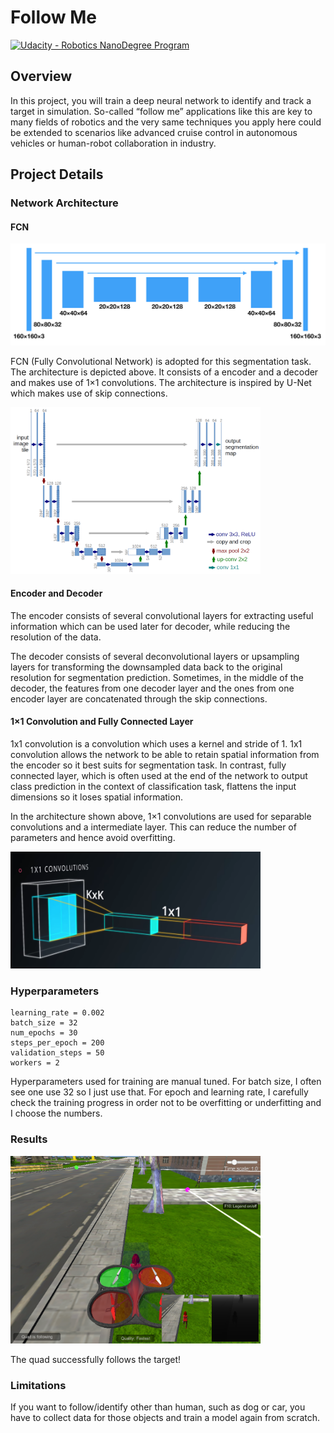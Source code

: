 # **Follow Me**

[![Udacity - Robotics NanoDegree Program](https://s3-us-west-1.amazonaws.com/udacity-robotics/Extra+Images/RoboND_flag.png)](https://www.udacity.com/robotics)

## Overview

In this project, you will train a deep neural network to identify and track a target in simulation. So-called “follow me” applications like this are key to many fields of robotics and the very same techniques you apply here could be extended to scenarios like advanced cruise control in autonomous vehicles or human-robot collaboration in industry.

## Project Details

### Network Architecture

#### FCN

<div><img src='./images/fcn.png', width='600'></div>

FCN (Fully Convolutional Network) is adopted for this segmentation task. The architecture is depicted above. It consists of a encoder and a decoder and makes use of 1×1 convolutions. The architecture is inspired by U-Net which makes use of skip connections.

<div><img src='./images/u-net.png', width='400'></div>

#### Encoder and Decoder

The encoder consists of several convolutional layers for extracting useful information which can be used later for decoder, while reducing the resolution of the data.

The decoder consists of several deconvolutional layers or upsampling layers for transforming the downsampled data back to the original resolution for segmentation prediction. Sometimes, in the middle of the decoder, the features from one decoder layer and the ones from one encoder layer are concatenated through the skip connections.

#### 1×1 Convolution and Fully Connected Layer

1x1 convolution is a convolution which uses a kernel and stride of 1. 1x1 convolution allows the network to be able to retain spatial information from the encoder so it best suits for segmentation task. In contrast, fully connected layer, which is often used at the end of the network to output class prediction in the context of classification task, flattens the input dimensions so it loses spatial information.

In the architecture shown above, 1×1 convolutions are used for separable convolutions and a intermediate layer. This can reduce the number of parameters and hence avoid overfitting.

<div><img src='./images/1x1-conv.png', width='400'></div>

### Hyperparameters

```
learning_rate = 0.002
batch_size = 32
num_epochs = 30
steps_per_epoch = 200
validation_steps = 50
workers = 2
```

Hyperparameters used for training are manual tuned. For batch size, I often see one use 32 so I just use that. For epoch and learning rate, I carefully check the training progress in order not to be overfitting or underfitting and I choose the numbers.

### Results

<div><img src='./images/followme.png', width='400'></div>

The quad successfully follows the target!

### Limitations

If you want to follow/identify other than human, such as dog or car, you have to collect data for those objects and train a model again from scratch.
